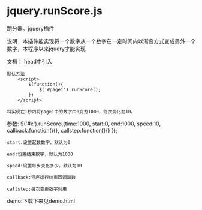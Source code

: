 jquery.runScore.js
==================

跑分器。jquery插件

说明：本插件能实现将一个数字从一个数字在一定时间内以渐变方式变成另外一个数字，本程序以来jquery才能实现

文档：
	head中引入
	<script type="text/javascript" src="./js/jquery-1.8.2.js"></script>
	<script type="text/javascript" src="./js/jquery.runScore.min.js"></script>

	默认方法	
		<script>
			$(function(){
				$('#page1').runScore();
			})
		</script>
		
	将实现在1秒内将page1中的数字由0变为1000，每次变化为10。

参数:	
	$('#x').runScore({time:1000,
				start:0,
				end:1000,
				speed:10,
				callback:function(){},
				callstep:function(){}
				});
				
	start:设置起数数字，默认为0
	
	end:设置结束数字，默认为1000
	
	speed:设置每步变化多少，默认为10
	
	callback:程序运行结束回调函数
	
	callstep:每次变更数字调用
	
demo:下载下来见demo.html
